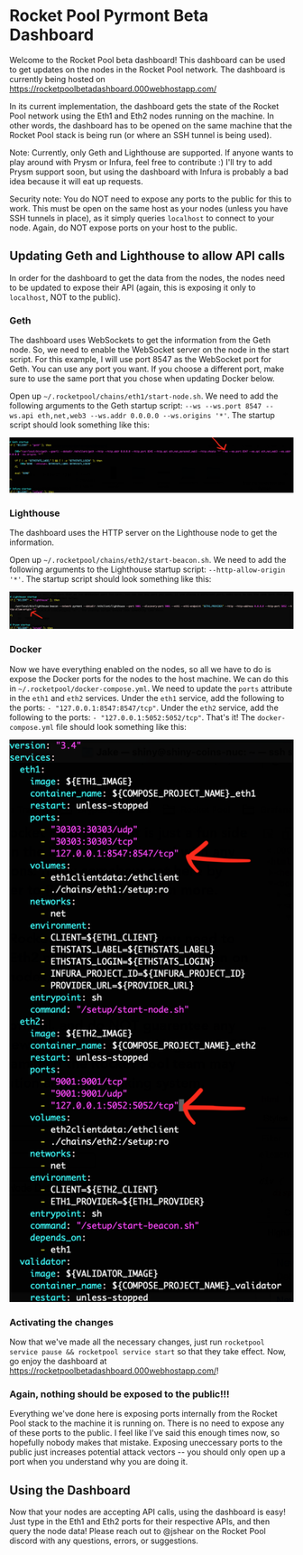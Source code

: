 # Rocket Pool Pyrmont Beta Dashboard
Welcome to the Rocket Pool beta dashboard! This dashboard can be used to get updates on the nodes in the Rocket Pool network. The dashboard is currently being hosted on https://rocketpoolbetadashboard.000webhostapp.com/

In its current implementation, the dashboard gets the state of the Rocket Pool network using the Eth1 and Eth2 nodes running on the machine. In other words, the dashboard has to be opened on the same machine that the Rocket Pool stack is being run (or where an SSH tunnel is being used).

Note: Currently, only Geth and Lighthouse are supported. If anyone wants to play around with Prysm or Infura, feel free to contribute :) I'll try to add Prysm support soon, but using the dashboard with Infura is probably a bad idea because it will eat up requests.

Security note: You do NOT need to expose any ports to the public for this to work. This must be open on the same host as your nodes (unless you have SSH tunnels in place), as it simply queries `localhost` to connect to your node. Again, do NOT expose ports on your host to the public.

## Updating Geth and Lighthouse to allow API calls
In order for the dashboard to get the data from the nodes, the nodes need to be updated to expose their API (again, this is exposing it only to `localhost`, NOT to the public).

### Geth
The dashboard uses WebSockets to get the information from the Geth node. So, we need to enable the WebSocket server on the node in the start script. For this example, I will use port 8547 as the WebSocket port for Geth. You can use any port you want. If you choose a different port, make sure to use the same port that you chose when updating Docker below.

Open up `~/.rocketpool/chains/eth1/start-node.sh`. We need to add the following arguments to the Geth startup script: `--ws --ws.port 8547 --ws.api eth,net,web3 --ws.addr 0.0.0.0 --ws.origins '*'`. The startup script should look something like this:

![Geth Example](instructions/geth-example.png)

### Lighthouse
The dashboard uses the HTTP server on the Lighthouse node to get the information.

Open up `~/.rocketpool/chains/eth2/start-beacon.sh`. We need to add the following arguments to the Lighthouse startup script: `--http-allow-origin '*'`. The startup script should look something like this:

![Lighthouse Example](instructions/lighthouse-example.png)

### Docker
Now we have everything enabled on the nodes, so all we have to do is expose the Docker ports for the nodes to the host machine. We can do this in `~/.rocketpool/docker-compose.yml`. We need to update the `ports` attribute in the `eth1` and `eth2` services. Under the `eth1` service, add the following to the ports: `- "127.0.0.1:8547:8547/tcp"`. Under the `eth2` service, add the following to the ports: `- "127.0.0.1:5052:5052/tcp"`. That's it! The `docker-compose.yml` file should look something like this:

![Docker Example](instructions/docker-compose-example.png)

### Activating the changes
Now that we've made all the necessary changes, just run `rocketpool service pause && rocketpool service start` so that they take effect. Now, go enjoy the dashboard at https://rocketpoolbetadashboard.000webhostapp.com/!

### Again, nothing should be exposed to the public!!!
Everything we've done here is exposing ports internally from the Rocket Pool stack to the machine it is running on. There is no need to expose any of these ports to the public. I feel like I've said this enough times now, so hopefully nobody makes that mistake. Exposing uneccessary ports to the public just increases potential attack vectors -- you should only open up a port when you understand why you are doing it.

## Using the Dashboard
Now that your nodes are accepting API calls, using the dashboard is easy! Just type in the Eth1 and Eth2 ports for their respective APIs, and then query the node data! Please reach out to @jshear on the Rocket Pool discord with any questions, errors, or suggestions.
